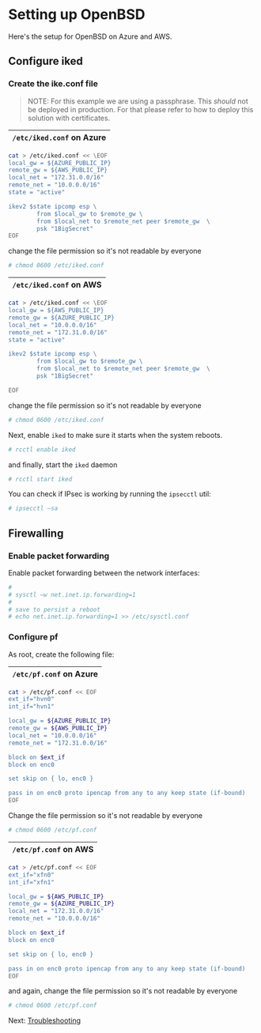 # Setting up OpenBSD

Here's the setup for OpenBSD on Azure and AWS.

## Configure iked

### Create the ike.conf file

> NOTE: For this example we are using a passphrase. This _should_ not be deployed in production. For that please refer to how to deploy this solution with certificates.

| `/etc/iked.conf` on Azure
|-
```bash
cat > /etc/iked.conf << \EOF
local_gw = ${AZURE_PUBLIC_IP}
remote_gw = ${AWS_PUBLIC_IP}
local_net = "172.31.0.0/16"
remote_net = "10.0.0.0/16"
state = "active"

ikev2 $state ipcomp esp \
        from $local_gw to $remote_gw \
        from $local_net to $remote_net peer $remote_gw  \
        psk "1BigSecret"
EOF
```

change the file permission so it's not readable by everyone

```bash
# chmod 0600 /etc/iked.conf
```

| `/etc/iked.conf` on AWS
|-
```bash
cat > /etc/iked.conf << \EOF
local_gw = ${AWS_PUBLIC_IP}
remote_gw = ${AZURE_PUBLIC_IP}
local_net = "10.0.0.0/16"
remote_net = "172.31.0.0/16"
state = "active"

ikev2 $state ipcomp esp \
        from $local_gw to $remote_gw \
        from $local_net to $remote_net peer $remote_gw  \
        psk "1BigSecret"

EOF
```
change the file permission so it's not readable by everyone

```bash
# chmod 0600 /etc/iked.conf
```

Next, enable `iked` to make sure it starts when the system reboots.

```bash
# rcctl enable iked
```

and finally, start the `iked` daemon

```bash
# rcctl start iked
```

You can check if IPsec is working by running the `ipsecctl` util:

```bash
# ipsecctl –sa
```

## Firewalling

### Enable packet forwarding

Enable packet forwarding between the network interfaces:

```bash
#
# sysctl –w net.inet.ip.forwarding=1
#
# save to persist a reboot
# echo net.inet.ip.forwarding=1 >> /etc/sysctl.conf
```

### Configure pf

As root, create the following file:

| `/etc/pf.conf` on Azure
|-
```bash
cat > /etc/pf.conf << EOF
ext_if="hvn0"
int_if="hvn1"

local_gw = ${AZURE_PUBLIC_IP}
remote_gw = ${AWS_PUBLIC_IP}
local_net = "10.0.0.0/16"
remote_net = "172.31.0.0/16"

block on $ext_if
block on enc0

set skip on { lo, enc0 }

pass in on enc0 proto ipencap from any to any keep state (if-bound)
EOF
```

Change the file permission so it's not readable by everyone

```bash
# chmod 0600 /etc/pf.conf
```

| `/etc/pf.conf` on AWS
|-
```bash
cat > /etc/pf.conf << EOF
ext_if="xfn0"
int_if="xfn1"

local_gw = ${AWS_PUBLIC_IP}
remote_gw = ${AZURE_PUBLIC_IP}
local_net = "172.31.0.0/16"
remote_net = "10.0.0.0/16"

block on $ext_if
block on enc0

set skip on { lo, enc0 }

pass in on enc0 proto ipencap from any to any keep state (if-bound)
EOF
```
and again, change the file permission so it's not readable by everyone

```bash
# chmod 0600 /etc/pf.conf
```

Next: [Troubleshooting](05-troubleshooting.md)